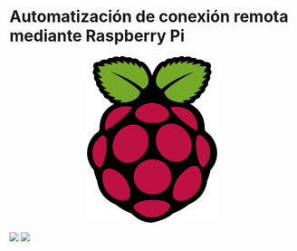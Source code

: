 # Automatización de conexión remota mediante Raspberry Pi 

<center><img src="img/logo-raspberry.png"  alt="drawing" width="230"/></center>




![](img/inicio-sesion.gif)
![](img/inicio-automatico.gif)
